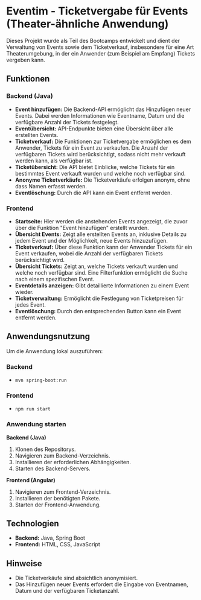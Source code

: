 # Eventim - Ticketvergabe für Events (Theater-ähnliche Anwendung)

Dieses Projekt wurde als Teil des Bootcamps entwickelt und dient der Verwaltung von Events sowie dem Ticketverkauf, insbesondere für eine Art Theaterumgebung, in der ein Anwender (zum Beispiel am Empfang) Tickets vergeben kann.

## Funktionen

### Backend (Java)
- **Event hinzufügen:** Die Backend-API ermöglicht das Hinzufügen neuer Events. Dabei werden Informationen wie Eventname, Datum und die verfügbare Anzahl der Tickets festgelegt.
- **Eventübersicht:** API-Endpunkte bieten eine Übersicht über alle erstellten Events.
- **Ticketverkauf:** Die Funktionen zur Ticketvergabe ermöglichen es dem Anwender, Tickets für ein Event zu verkaufen. Die Anzahl der verfügbaren Tickets wird berücksichtigt, sodass nicht mehr verkauft werden kann, als verfügbar ist.
- **Ticketübersicht:** Die API bietet Einblicke, welche Tickets für ein bestimmtes Event verkauft wurden und welche noch verfügbar sind.
- **Anonyme Ticketverkäufe:** Die Ticketverkäufe erfolgen anonym, ohne dass Namen erfasst werden.
- **Eventlöschung:** Durch die API kann ein Event entfernt werden.

### Frontend
- **Startseite:** Hier werden die anstehenden Events angezeigt, die zuvor über die Funktion "Event hinzufügen" erstellt wurden.
- **Übersicht Events:** Zeigt alle erstellten Events an, inklusive Details zu jedem Event und der Möglichkeit, neue Events hinzuzufügen.
- **Ticketverkauf:** Über diese Funktion kann der Anwender Tickets für ein Event verkaufen, wobei die Anzahl der verfügbaren Tickets berücksichtigt wird.
- **Übersicht Tickets:** Zeigt an, welche Tickets verkauft wurden und welche noch verfügbar sind. Eine Filterfunktion ermöglicht die Suche nach einem spezifischen Event.
- **Eventdetails anzeigen:** Gibt detaillierte Informationen zu einem Event wieder.
- **Ticketverwaltung:** Ermöglicht die Festlegung von Ticketpreisen für jedes Event.
- **Eventlöschung:** Durch den entsprechenden Button kann ein Event entfernt werden.

## Anwendungsnutzung

Um die Anwendung lokal auszuführen:

### Backend
- `mvn spring-boot:run`

### Frontend
- `npm run start`

### Anwendung starten

**Backend (Java)**
1. Klonen des Repositorys.
2. Navigieren zum Backend-Verzeichnis.
3. Installieren der erforderlichen Abhängigkeiten.
4. Starten des Backend-Servers.

**Frontend (Angular)**
1. Navigieren zum Frontend-Verzeichnis.
2. Installieren der benötigten Pakete.
3. Starten der Frontend-Anwendung.

## Technologien
- **Backend:** Java, Spring Boot
- **Frontend:** HTML, CSS, JavaScript

## Hinweise
- Die Ticketverkäufe sind absichtlich anonymisiert.
- Das Hinzufügen neuer Events erfordert die Eingabe von Eventnamen, Datum und der verfügbaren Ticketanzahl.
